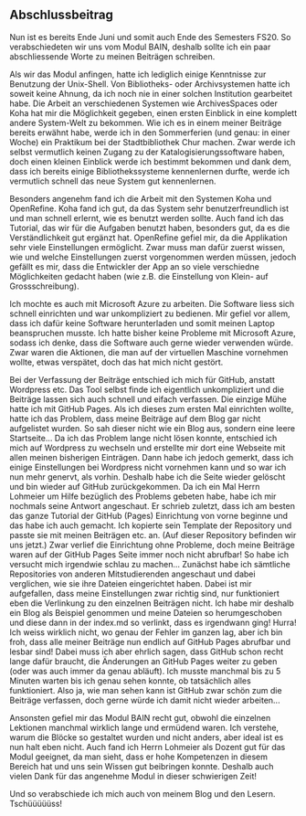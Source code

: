 Abschlussbeitrag 
---

Nun ist es bereits Ende Juni und somit auch Ende des Semesters FS20. So verabschiedeten wir uns  vom Modul BAIN, deshalb sollte ich ein paar abschliessende Worte zu meinen Beiträgen schreiben. 

Als wir das Modul anfingen, hatte ich lediglich einige Kenntnisse zur Benutzung der Unix-Shell. Von Bibliotheks- oder Archivsystemen hatte ich soweit keine Ahnung, da ich noch nie in einer solchen Institution gearbeitet habe. Die Arbeit an verschiedenen Systemen wie ArchivesSpaces oder Koha hat mir die Möglichkeit gegeben, einen ersten Einblick in eine komplett andere System-Welt zu bekommen. Wie ich es in einem meiner Beiträge bereits erwähnt habe, werde ich in den Sommerferien (und genau: in einer Woche) ein Praktikum bei der Stadtbibliothek Chur machen. Zwar werde ich selbst vermutlich keinen Zugang zu der Katalogisierungssoftware haben, doch einen kleinen Einblick werde ich bestimmt bekommen und dank dem, dass ich bereits einige Bibliothekssysteme kennenlernen durfte, werde ich vermutlich schnell das neue System gut kennenlernen. 

Besonders angenehm fand ich die Arbeit mit den Systemen Koha und OpenRefine. Koha fand ich gut, da das System sehr benutzerfreundlich ist und man schnell erlernt, wie es benutzt werden sollte. Auch fand ich das Tutorial, das wir für die Aufgaben benutzt haben, besonders gut, da es die Verständlichkeit gut ergänzt hat. OpenRefine gefiel mir, da die Applikation sehr viele Einstellungen ermöglicht. Zwar muss man dafür zuerst wissen, wie und welche Einstellungen zuerst vorgenommen werden müssen, jedoch gefällt es mir, dass die Entwickler der App an so viele verschiedne Möglichkeiten gedacht haben (wie z.B. die Einstellung von Klein- auf Grossschreibung). 

Ich mochte es auch mit Microsoft Azure zu arbeiten. Die Software liess sich schnell einrichten und war unkompliziert zu bedienen. Mir gefiel vor allem, dass ich dafür keine Software herunterladen und somit meinen Laptop beanspruchen musste. Ich hatte bisher keine Probleme mit Microsoft Azure, sodass ich denke, dass die Software auch gerne wieder verwenden würde. Zwar waren die Aktionen, die man auf der virtuellen Maschine vornehmen wollte, etwas verspätet, doch das hat mich nicht gestört. 

Bei der Verfassung der Beiträge entschied ich mich für GitHub, anstatt Wordpress etc. Das Tool selbst finde ich eigentlich unkompliziert und die Beiträge lassen sich auch schnell und eifach verfassen. Die einzige Mühe hatte ich mit GitHub Pages. Als ich dieses zum ersten Mal einrichten wollte, hatte ich das Problem, dass meine Beiträge auf dem Blog gar nicht aufgelistet wurden. So sah dieser nicht wie ein Blog aus, sondern eine leere Startseite... Da ich das Problem lange nicht lösen konnte, entschied ich mich auf Wordpress zu wechseln und erstellte mir dort eine Webseite mit allen meinen bisherigen Einträgen. Dann habe ich jedoch gemerkt, dass ich einige Einstellungen bei Wordpress nicht vornehmen kann und so war ich nun mehr genervt, als vorhin. Deshalb habe ich die Seite wieder gelöscht und bin wieder auf GitHub zurückgekommen. Da ich ein Mal Herrn Lohmeier um Hilfe bezüglich des Problems gebeten habe, habe ich mir nochmals seine Antwort angeschaut. Er schrieb zuletzt, dass ich am besten das ganze Tutorial der GitHub (Pages) Einrichtung von vorne beginne und das habe ich auch gemacht. Ich kopierte sein Template der Repository und passte sie mit meinen Beiträgen etc. an. (Auf dieser Repository befinden wir uns jetzt.) Zwar verlief die Einrichtung ohne Probleme, doch meine Beiträge waren auf der GitHub Pages Seite immer noch nicht abrufbar! So habe ich versucht mich irgendwie schlau zu machen... 
Zunächst habe ich sämtliche Repositories von anderen Mitstudierenden angeschaut und dabei verglichen, wie sie ihre Dateien eingerichtet haben. Dabei ist mir aufgefallen, dass meine Einstellungen zwar richtig sind, nur funktioniert eben die Verlinkung zu den einzelnen Beiträgen nicht. Ich habe mir deshalb ein Blog als Beispiel genommen und meine Dateien so herumgeschoben und diese dann in der index.md so verlinkt, dass es irgendwann ging! Hurra! Ich weiss wirklich nicht, wo genau der Fehler im ganzen lag, aber ich bin froh, dass alle meiner Beiträge nun endlich auf GitHub Pages abrufbar und lesbar sind! 
Dabei muss ich aber ehrlich sagen, dass GitHub schon recht lange dafür braucht, die Änderungen an GitHub Pages weiter zu geben (oder was auch immer da genau abläuft). Ich musste manchmal bis zu 5 Minuten warten bis ich genau sehen konnte, ob tatsächlich alles funktioniert.
Also ja, wie man sehen kann ist GitHub zwar schön zum die Beiträge verfassen, doch gerne würde ich damit nicht wieder arbeiten... 

Ansonsten gefiel mir das Modul BAIN recht gut, obwohl die einzelnen Lektionen manchmal wirklich lange und ermüdend waren. Ich verstehe, warum die Blöcke so gestaltet wurden und nicht anders, aber ideal ist es nun halt eben nicht. Auch fand ich Herrn Lohmeier als Dozent gut für das Modul geeignet, da man sieht, dass er hohe Kompetenzen in diesem Bereich hat und uns sein Wissen gut beibringen konnte. Deshalb auch vielen Dank  für das angenehme Modul in dieser schwierigen Zeit!

Und so verabschiede ich mich auch von meinem Blog und den Lesern. Tschüüüüüss! 
